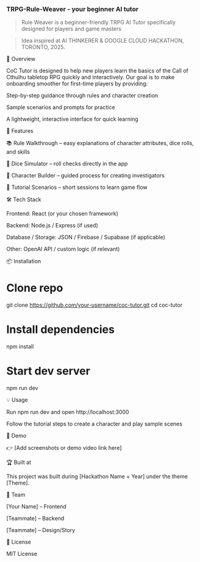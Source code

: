 ### TRPG-Rule-Weaver - your beginner AI tutor

>Rule Weaver is a beginner-friendly TRPG AI Tutor specifically designed for players and game masters

>Idea inspired at AI THINKERER & GOOGLE CLOUD HACKATHON, TORONTO, 2025.

🚀 Overview

CoC Tutor is designed to help new players learn the basics of the Call of Cthulhu tabletop RPG quickly and interactively.
Our goal is to make onboarding smoother for first-time players by providing:

Step-by-step guidance through rules and character creation

Sample scenarios and prompts for practice

A lightweight, interactive interface for quick learning

🎯 Features

📚 Rule Walkthrough – easy explanations of character attributes, dice rolls, and skills

🎲 Dice Simulator – roll checks directly in the app

👤 Character Builder – guided process for creating investigators

🌌 Tutorial Scenarios – short sessions to learn game flow

🛠️ Tech Stack

Frontend: React (or your chosen framework)

Backend: Node.js / Express (if used)

Database / Storage: JSON / Firebase / Supabase (if applicable)

Other: OpenAI API / custom logic (if relevant)

📦 Installation
# Clone repo
git clone https://github.com/your-username/coc-tutor.git
cd coc-tutor

# Install dependencies
npm install

# Start dev server
npm run dev

💡 Usage

Run npm run dev and open http://localhost:3000

Follow the tutorial steps to create a character and play sample scenes

🎥 Demo

👉 [Add screenshots or demo video link here]

🏆 Built at

This project was built during [Hackathon Name + Year] under the theme [Theme].

👥 Team

[Your Name] – Frontend

[Teammate] – Backend

[Teammate] – Design/Story

📜 License

MIT License